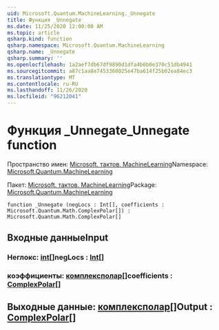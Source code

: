 ```yaml
---
uid: Microsoft.Quantum.MachineLearning._Unnegate
title: Функция _Unnegate
ms.date: 11/25/2020 12:00:00 AM
ms.topic: article
qsharp.kind: function
qsharp.namespace: Microsoft.Quantum.MachineLearning
qsharp.name: _Unnegate
qsharp.summary: ''
ms.openlocfilehash: 1a2aef7db67df9890d1dfa4b6b0e370c51db4941
ms.sourcegitcommit: a87c1aa8e7453360025e47ba614f25b02ea84ec3
ms.translationtype: MT
ms.contentlocale: ru-RU
ms.lasthandoff: 11/26/2020
ms.locfileid: "96212041"
---
```

# <a name="_unnegate-function"></a><span data-ttu-id="14f14-102">Функция _Unnegate</span><span class="sxs-lookup"><span data-stu-id="14f14-102">_Unnegate function</span></span>

<span data-ttu-id="14f14-103">Пространство имен: [Microsoft. тактов. MachineLearning](xref:Microsoft.Quantum.MachineLearning)</span><span class="sxs-lookup"><span data-stu-id="14f14-103">Namespace: [Microsoft.Quantum.MachineLearning](xref:Microsoft.Quantum.MachineLearning)</span></span>

<span data-ttu-id="14f14-104">Пакет: [Microsoft. тактов. MachineLearning](https://nuget.org/packages/Microsoft.Quantum.MachineLearning)</span><span class="sxs-lookup"><span data-stu-id="14f14-104">Package: [Microsoft.Quantum.MachineLearning](https://nuget.org/packages/Microsoft.Quantum.MachineLearning)</span></span>




```qsharp
function _Unnegate (negLocs : Int[], coefficients : Microsoft.Quantum.Math.ComplexPolar[]) : Microsoft.Quantum.Math.ComplexPolar[]
```


## <a name="input"></a><span data-ttu-id="14f14-105">Входные данные</span><span class="sxs-lookup"><span data-stu-id="14f14-105">Input</span></span>

### <a name="neglocs--int"></a><span data-ttu-id="14f14-106">Неглокс: [int](xref:microsoft.quantum.lang-ref.int)[]</span><span class="sxs-lookup"><span data-stu-id="14f14-106">negLocs : [Int](xref:microsoft.quantum.lang-ref.int)[]</span></span>




### <a name="coefficients--complexpolar"></a><span data-ttu-id="14f14-107">коэффициенты: [комплексполар](xref:Microsoft.Quantum.Math.ComplexPolar)[]</span><span class="sxs-lookup"><span data-stu-id="14f14-107">coefficients : [ComplexPolar](xref:Microsoft.Quantum.Math.ComplexPolar)[]</span></span>





## <a name="output--complexpolar"></a><span data-ttu-id="14f14-108">Выходные данные: [комплексполар](xref:Microsoft.Quantum.Math.ComplexPolar)[]</span><span class="sxs-lookup"><span data-stu-id="14f14-108">Output : [ComplexPolar](xref:Microsoft.Quantum.Math.ComplexPolar)[]</span></span>

